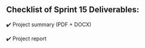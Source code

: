 ## Checklist of Sprint 15 Deliverables: 

:heavy_check_mark: Project summary (PDF + DOCX)

:heavy_check_mark: Project report


